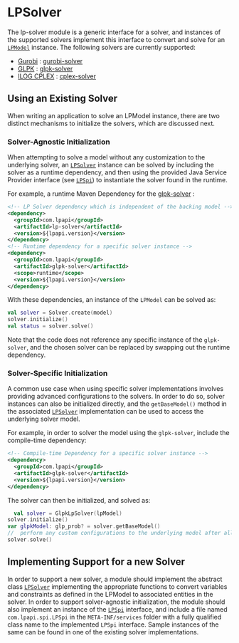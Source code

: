 # LPSolver

The lp-solver module is a generic interface for a solver, and instances of the supported solvers implement this
interface to convert and solve for an [`LPModel`](../lp-api/src/main/kotlin/com/lpapi/model/LPModel.kt) instance. The
following solvers are currently supported:

* [Gurobi](https://www.gurobi.com/) : [gurobi-solver](../gurobi-solver/README.md)
* [GLPK](https://www.gnu.org/software/glpk/) : [glpk-solver](../glpk-solver/README.md)
* [ILOG CPLEX](https://www.ibm.com/products/ilog-cplex-optimization-studio) : [cplex-solver](../cplex-solver/README.md)

## Using an Existing Solver

When writing an application to solve an LPModel instance, there are two distinct mechanisms to initialize the solvers,
which are discussed next.

### Solver-Agnostic Initialization

When attempting to solve a model without any customization to the underlying solver,
an [`LPSolver`](src/main/kotlin/io/github/mohitc/lpsolver/LPSolver.kt) instance can be solved by including the solver as a
runtime dependency, and then using the provided Java Service Provider interface
(see [`LPSpi`](src/main/kotlin/io/github/mohitc/lpsolver/spi/LPSpi.kt)) to instantiate the solver found in the runtime.

For example, a runtime Maven Dependency for the [glpk-solver](../glpk-solver/README.md) :

```xml
<!-- LP Solver dependency which is independent of the backing model -->
<dependency>
  <groupId>com.lpapi</groupId>
  <artifactId>lp-solver</artifactId>
  <version>${lpapi.version}</version>
</dependency>
<!-- Runtime dependency for a specific solver instance -->
<dependency>
  <groupId>com.lpapi</groupId>
  <artifactId>glpk-solver</artifactId>
  <scope>runtime</scope>
  <version>${lpapi.version}</version>
</dependency>
```

With these dependencies, an instance of the `LPModel` can be solved as:

```kotlin
val solver = Solver.create(model)
solver.initialize()
val status = solver.solve()
```

Note that the code does not reference any specific instance of the `glpk-solver`, and the chosen solver can be replaced
by swapping out the runtime dependency.

### Solver-Specific Initialization

A common use case when using specific solver implementations involves providing advanced configurations to the solvers.
In order to do so, solver instances can also be initialized directly, and the `getBaseModel()` method in the associated
[`LPSolver`](src/main/kotlin/io/github/mohitc/lpsolver/LPSolver.kt) implementation can be used to access the underlying solver
model.

For example, in order to solver the model using the `glpk-solver`, include the compile-time dependency:

```xml
<!-- Compile-time Dependency for a specific solver instance -->
<dependency>
  <groupId>com.lpapi</groupId>
  <artifactId>glpk-solver</artifactId>
  <version>${lpapi.version}</version>
</dependency>
```

The solver can then be initialized, and solved as:

```kotlin
  val solver = GlpkLpSolver(lpModel)
solver.initialize()
var glpkModel: glp_prob? = solver.getBaseModel()
//  perform any custom configurations to the underlying model after all variables and constraints are initialized
solver.solve()
```

## Implementing Support for a new Solver

In order to support a new solver, a module should implement the abstract
class [`LPSolver`](src/main/kotlin/io/github/mohitc/lpsolver/LPSolver.kt)
implementing the appropriate functions to convert variables and constraints as defined in the LPModel to associated
entities in the solver. In order to support solver-agnostic initialization, the module should also implement an instance
of the [`LPSpi`](src/main/kotlin/io/github/mohitc/lpsolver/spi/LPSpi.kt) interface, and include a file named `com.lpapi.spi.LPSpi` in
the `META-INF/services` folder with a fully qualified class name to the implemented `LPSpi` interface. Sample instances
of the same can be found in one of the existing solver implementations.
